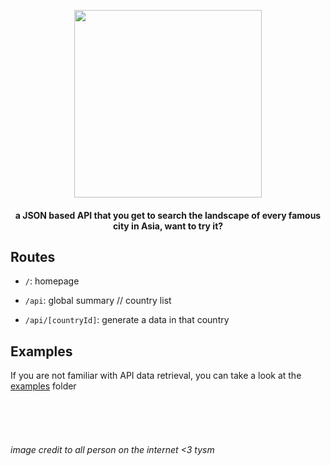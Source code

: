 <p align="center">
  <img src="https://i.ibb.co/NZgGkzf/Larq-Logo.png" style="width:300px">
</p>
<h4 align="center">a JSON based API that you get to search the landscape of every famous city in Asia, want to try it?</h4>

## Routes

- `/`: homepage

- `/api`: global summary // country list

- `/api/[countryId]`: generate a data in that country

## Examples

If you are not familiar with API data retrieval, you can take a look at the [examples](https://github.com/klawcodes/larq-api/tree/main/examples) folder

<br /><br /><br />

<h6>image credit to all person on the internet <3 tysm</h6>
